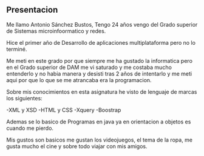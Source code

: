 ## **Presentacion**


Me llamo Antonio Sánchez Bustos, Tengo 24 años vengo del Grado superior de Sistemas microinfoormatico y redes.

Hice el primer año de Desarrollo de aplicaciones multiplataforma pero no lo terminé.

Me meti en este grado por que siempre me ha gustado la informatica pero en el Grado superior de DAM me vi saturado y me costaba mucho entenderlo y no habia manera y desisti tras 2 años de intentarlo y me meti aqui por que lo que se me atrancaba era la programacion.

Sobre mis conocimientos en esta asignatura he visto de lenguaje de marcas los siguientes:

-XML y XSD
-HTML y CSS
-Xquery
-Boostrap

Ademas se lo basico de Programas en java ya en orientacion a objetos es cuando me pierdo.



Mis gustos son basicos me gustan los videojuegos, el tema de la ropa, me gusta mucho el cine y sobre todo viajar con mis amigos. 